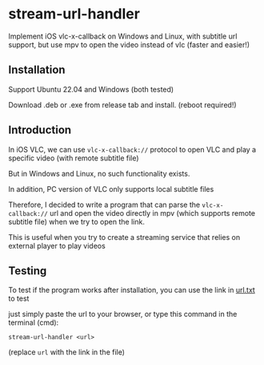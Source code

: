 # stream-url-handler
Implement iOS vlc-x-callback on Windows and Linux, with subtitle url support, but use mpv to open the video instead of vlc (faster and easier!)

## Installation

Support Ubuntu 22.04 and Windows (both tested)

Download .deb or .exe from release tab and install. (reboot required!)

## Introduction

In iOS VLC, we can use `vlc-x-callback://` protocol to open VLC and play a specific video (with remote subtitle file)

But in Windows and Linux, no such functionality exists.

In addition, PC version of VLC only supports local subtitle files

Therefore, I decided to write a program that can parse the `vlc-x-callback://` url and open the video directly in mpv (which supports remote subtitle file) when we try to open the link.

This is useful when you try to create a streaming service that relies on external player to play videos

## Testing

To test if the program works after installation, you can use the link in [url.txt](https://github.com/yzu1103309/stream-url-handler/blob/main/url.txt) to test

just simply paste the url to your browser, or type this command in the terminal (cmd):

```
stream-url-handler <url>
```
(replace `url` with the link in the file)

